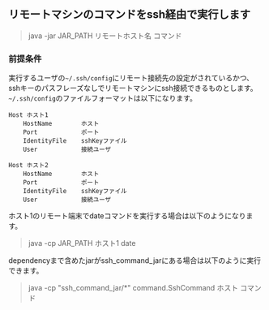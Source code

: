 ## リモートマシンのコマンドをssh経由で実行します
> java -jar JAR_PATH リモートホスト名 コマンド

### 前提条件
実行するユーザの`~/.ssh/config`にリモート接続先の設定がされているかつ、sshキーのパスフレーズなしでリモートマシンにssh接続できるものとします。
`~/.ssh/config`のファイルフォーマットは以下になります。
```
Host ホスト1
    HostName        ホスト
    Port            ポート
    IdentityFile    sshKeyファイル
    User            接続ユーザ

Host ホスト2
    HostName        ホスト
    Port            ポート
    IdentityFile    sshKeyファイル
    User            接続ユーザ
```

ホスト1のリモート端末でdateコマンドを実行する場合は以下のようになります。
> java -cp JAR_PATH ホスト1 date

dependencyまで含めたjarがssh_command_jarにある場合は以下のように実行できます。
> java -cp "ssh_command_jar/*"  command.SshCommand ホスト コマンド    